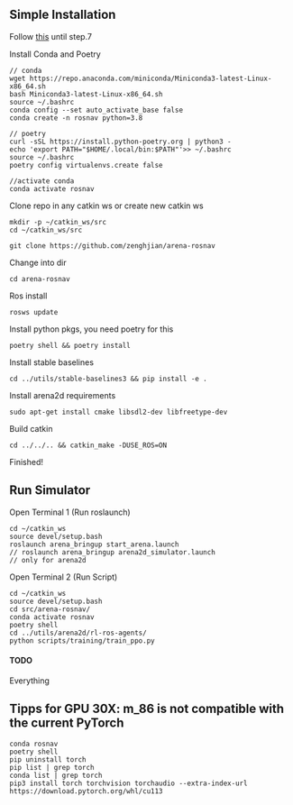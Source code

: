 ## Simple Installation

Follow [this](https://arena-rosnav-wiki.readthedocs.io/en/latest/user_guides/installation/) until step.7

Install Conda and Poetry 
```
// conda
wget https://repo.anaconda.com/miniconda/Miniconda3-latest-Linux-x86_64.sh 
bash Miniconda3-latest-Linux-x86_64.sh
source ~/.bashrc
conda config --set auto_activate_base false
conda create -n rosnav python=3.8

// poetry
curl -sSL https://install.python-poetry.org | python3 -
echo 'export PATH="$HOME/.local/bin:$PATH"'>> ~/.bashrc
source ~/.bashrc
poetry config virtualenvs.create false

//activate conda 
conda activate rosnav
```

Clone repo in any catkin ws or create new catkin ws

```
mkdir -p ~/catkin_ws/src
cd ~/catkin_ws/src
```

```
git clone https://github.com/zenghjian/arena-rosnav
```

Change into dir

```
cd arena-rosnav
```

Ros install

```
rosws update
```

Install python pkgs, you need poetry for this

```
poetry shell && poetry install
```

Install stable baselines

```
cd ../utils/stable-baselines3 && pip install -e .
```

Install arena2d requirements
```
sudo apt-get install cmake libsdl2-dev libfreetype-dev
```

Build catkin

```
cd ../../.. && catkin_make -DUSE_ROS=ON
```


Finished!

## Run Simulator

Open Terminal 1 (Run roslaunch)
```
cd ~/catkin_ws
source devel/setup.bash
roslaunch arena_bringup start_arena.launch
// roslaunch arena_bringup arena2d_simulator.launch 
// only for arena2d
```

Open Terminal 2 (Run Script)
```
cd ~/catkin_ws
source devel/setup.bash 
cd src/arena-rosnav/
conda activate rosnav
poetry shell
cd ../utils/arena2d/rl-ros-agents/
python scripts/training/train_ppo.py
```

#### TODO

Everything

## Tipps for GPU 30X: m_86 is not compatible with the current PyTorch
```
conda rosnav
poetry shell
pip uninstall torch
pip list | grep torch
conda list | grep torch
pip3 install torch torchvision torchaudio --extra-index-url https://download.pytorch.org/whl/cu113
```
